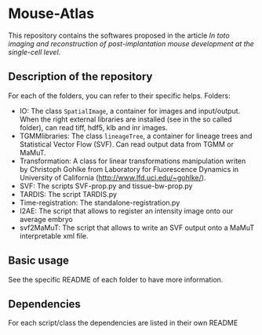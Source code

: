 # Mouse-Atlas

This repository contains the softwares proposed in the article *In toto imaging and reconstruction of post-implantation mouse development at the single-cell level*.

## Description of the repository
For each of the folders, you can refer to their specific helps.
Folders:
  - IO: The class `SpatialImage`, a container for images and input/output. When the right external libraries are installed (see in the so called folder), can read tiff, hdf5, klb and inr images.
  - TGMMlibraries: The class `lineageTree`, a container for lineage trees and Statistical Vector Flow (SVF). Can read output data from TGMM or MaMuT.
  - Transformation: A class for linear transformations manipulation writen by Christoph Gohlke from Laboratory for Fluorescence Dynamics in University of California (http://www.lfd.uci.edu/~gohlke/).
  - SVF: The scripts SVF-prop.py and tissue-bw-prop.py
  - TARDIS: The script TARDIS.py
  - Time-registration: The standalone-registration.py
  - I2AE: The script that allows to register an intensity image onto our average embryo
  - svf2MaMuT: The script that allows to write an SVF output onto a MaMuT interpretable xml file.

## Basic usage
See the specific README of each folder to have more information.

## Dependencies
For each script/class the dependencies are listed in their own README

